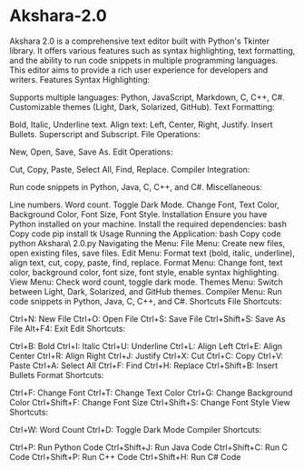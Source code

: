 # Akshara-2.0
Akshara 2.0 is a comprehensive text editor built with Python's Tkinter library. It offers various features such as syntax highlighting, text formatting, and the ability to run code snippets in multiple programming languages. This editor aims to provide a rich user experience for developers and writers.
Features
Syntax Highlighting:

Supports multiple languages: Python, JavaScript, Markdown, C, C++, C#.
Customizable themes (Light, Dark, Solarized, GitHub).
Text Formatting:

Bold, Italic, Underline text.
Align text: Left, Center, Right, Justify.
Insert Bullets.
Superscript and Subscript.
File Operations:

New, Open, Save, Save As.
Edit Operations:

Cut, Copy, Paste, Select All, Find, Replace.
Compiler Integration:

Run code snippets in Python, Java, C, C++, and C#.
Miscellaneous:

Line numbers.
Word count.
Toggle Dark Mode.
Change Font, Text Color, Background Color, Font Size, Font Style.
Installation
Ensure you have Python installed on your machine.
Install the required dependencies:
bash
Copy code
pip install tk
Usage
Running the Application:
bash
Copy code
python Akshara\ 2.0.py
Navigating the Menu:
File Menu: Create new files, open existing files, save files.
Edit Menu: Format text (bold, italic, underline), align text, cut, copy, paste, find, replace.
Format Menu: Change font, text color, background color, font size, font style, enable syntax highlighting.
View Menu: Check word count, toggle dark mode.
Themes Menu: Switch between Light, Dark, Solarized, and GitHub themes.
Compiler Menu: Run code snippets in Python, Java, C, C++, and C#.
Shortcuts
File Shortcuts:

Ctrl+N: New File
Ctrl+O: Open File
Ctrl+S: Save File
Ctrl+Shift+S: Save As File
Alt+F4: Exit
Edit Shortcuts:

Ctrl+B: Bold
Ctrl+I: Italic
Ctrl+U: Underline
Ctrl+L: Align Left
Ctrl+E: Align Center
Ctrl+R: Align Right
Ctrl+J: Justify
Ctrl+X: Cut
Ctrl+C: Copy
Ctrl+V: Paste
Ctrl+A: Select All
Ctrl+F: Find
Ctrl+H: Replace
Ctrl+Shift+B: Insert Bullets
Format Shortcuts:

Ctrl+F: Change Font
Ctrl+T: Change Text Color
Ctrl+G: Change Background Color
Ctrl+Shift+F: Change Font Size
Ctrl+Shift+S: Change Font Style
View Shortcuts:

Ctrl+W: Word Count
Ctrl+D: Toggle Dark Mode
Compiler Shortcuts:

Ctrl+P: Run Python Code
Ctrl+Shift+J: Run Java Code
Ctrl+Shift+C: Run C Code
Ctrl+Shift+P: Run C++ Code
Ctrl+Shift+H: Run C# Code
